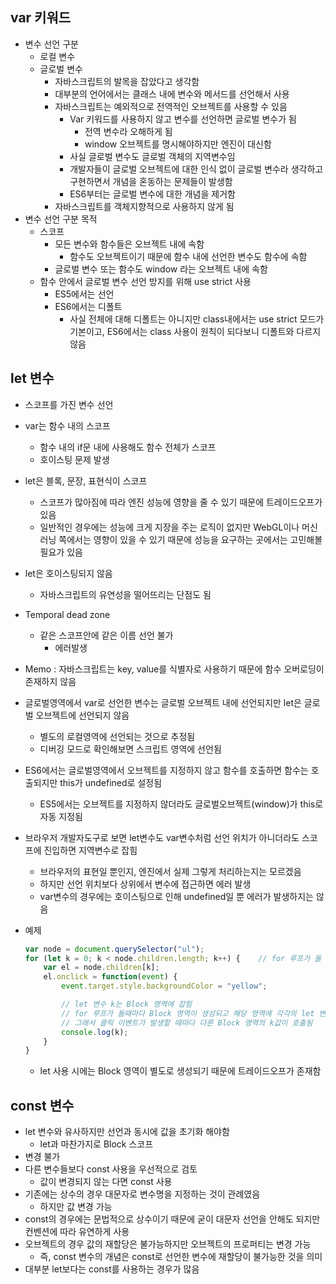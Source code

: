 ## var 키워드

* 변수 선언 구분
  * 로컬 변수
  * 글로벌 변수
    * 자바스크립트의 발목을 잡았다고 생각함
    * 대부분의 언어에서는 클래스 내에 변수와 메서드를 선언해서 사용
    * 자바스크립트는 예외적으로 전역적인 오브젝트를 사용할 수 있음
      * Var 키워드를 사용하지 않고 변수를 선언하면 글로벌 변수가 됨
        * 전역 변수라 오해하게 됨
        * window 오브젝트를 명시해야하지만 엔진이 대신함
      * 사실 글로벌 변수도 글로벌 객체의 지역변수임
      * 개발자들이 글로벌 오브젝트에 대한 인식 없이 글로벌 변수라 생각하고 구현하면서 개념을 혼동하는 문제들이 발생함
      * ES6부터는 글로벌 변수에 대한 개념을 제거함
    * 자바스크립트를 객체지향적으로 사용하지 않게 됨
* 변수 선언 구분 목적
  * 스코프
    * 모든 변수와 함수들은 오브젝트 내에 속함
      * 함수도 오브젝트이기 때문에 함수 내에 선언한 변수도 함수에 속함
    * 글로벌 변수 또는 함수도 window 라는 오브젝트 내에 속함
  * 함수 안에서 글로벌 변수 선언 방지를 위해 use strict 사용
    * ES5에서는 선언
    * ES6에서는 디폴트
      * 사실 전체에 대해 디폴트는 아니지만 class내에서는 use strict 모드가 기본이고, ES6에서는 class 사용이 원칙이 되다보니 디폴트와 다르지 않음



## let 변수

* 스코프를 가진 변수 선언

* var는 함수 내의 스코프

  * 함수 내의 if문 내에 사용해도 함수 전체가 스코프
  * 호이스팅 문제 발생

* let은 블록, 문장, 표현식이 스코프

  * 스코프가 많아짐에 따라 엔진 성능에 영향을 줄 수 있기 때문에 트레이드오프가 있음
  * 일반적인 경우에는 성능에 크게 지장을 주는 로직이 없지만 WebGL이나 머신러닝 쪽에서는 영향이 있을 수 있기 때문에 성능을 요구하는 곳에서는 고민해볼 필요가 있음

* let은 호이스팅되지 않음

  * 자바스크립트의 유연성을 떨어뜨리는 단점도 됨

* Temporal dead zone

  * 같은 스코프안에 같은 이름 선언 불가
    * 에러발생

* Memo : 자바스크립트는 key, value를 식별자로 사용하기 때문에 함수 오버로딩이 존재하지 않음

* 글로벌영역에서 var로 선언한 변수는 글로벌 오브젝트 내에 선언되지만 let은 글로벌 오브젝트에 선언되지 않음

  * 별도의 로컬영역에 선언되는 것으로 추정됨
  * 디버깅 모드로 확인해보면 스크립트 영역에 선언됨

* ES6에서는 글로벌영역에서 오브젝트를 지정하지 않고 함수를 호출하면 함수는 호출되지만 this가 undefined로 설정됨

  * ES5에서는 오브젝트를 지정하지 않더라도 글로벌오브젝트(window)가 this로 자동 지정됨

* 브라우저 개발자도구로 보면 let변수도 var변수처럼 선언 위치가 아니더라도 스코프에 진입하면 지역변수로 잡힘

  * 브라우저의 표현일 뿐인지, 엔진에서 실제 그렇게 처리하는지는 모르겠음
  * 하지만 선언 위치보다 상위에서 변수에 접근하면 에러 발생
  * var변수의 경우에는 호이스팅으로 인해 undefined일 뿐 에러가 발생하지는 않음

* 예제 

  ```javascript
  var node = document.querySelector("ul");
  for (let k = 0; k < node.children.length; k++) {    // for 루프가 돌 때마다 let 변수가 Block 영역에 생성됨
      var el = node.children[k];
      el.onclick = function(event) {
          event.target.style.backgroundColor = "yellow";
  
          // let 변수 k는 Block 영역에 잡힘
          // for 루프가 돌때마다 Block 영역이 생성되고 해당 영역에 각각의 let 변수가 선언됨
          // 그래서 클릭 이벤트가 발생할 때마다 다른 Block 영역의 k값이 호출됨
          console.log(k);
      }
  }
  ```

  * let 사용 시에는 Block 영역이 별도로 생성되기 때문에 트레이드오프가 존재함



## const 변수

* let 변수와 유사하지만 선언과 동시에 값을 초기화 해야함
  * let과 마찬가지로 Block 스코프
* 변경 불가
* 다른 변수들보다 const 사용을 우선적으로 검토
  * 값이 변경되지 않는 다면 const 사용
* 기존에는 상수의 경우 대문자로 변수명을 지정하는 것이 관례였음
  * 하지만 값 변경 가능
* const의 경우에는 문법적으로 상수이기 때문에 굳이 대문자 선언을 안해도 되지만 컨벤션에 따라 유연하게 사용
* 오브젝트의 경우 값의 재할당은 불가능하지만 오브젝트의 프로퍼티는 변경 가능
  * 즉, const 변수의 개념은 const로 선언한 변수에 재할당이 불가능한 것을 의미
* 대부분 let보다는 const를 사용하는 경우가 많음